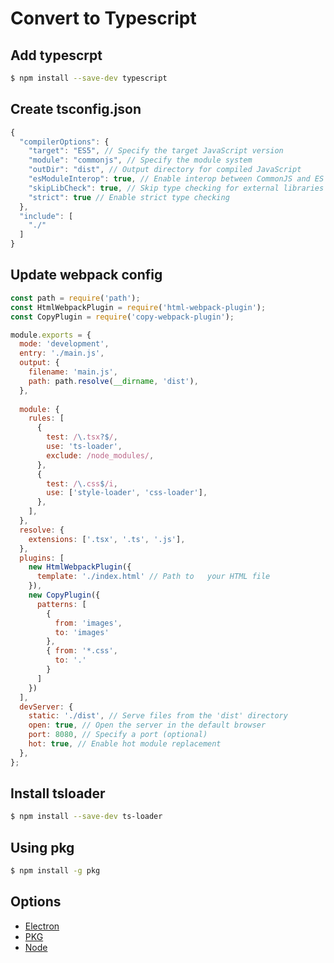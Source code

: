 # Convert to Typescript


## Add typescrpt

```bash
$ npm install --save-dev typescript
```

## Create tsconfig.json

```javascript
{
  "compilerOptions": {
    "target": "ES5", // Specify the target JavaScript version
    "module": "commonjs", // Specify the module system
    "outDir": "dist", // Output directory for compiled JavaScript
    "esModuleInterop": true, // Enable interop between CommonJS and ES modules
    "skipLibCheck": true, // Skip type checking for external libraries
    "strict": true // Enable strict type checking
  },
  "include": [
    "./"
  ]
}
```

## Update webpack config

```javascript
const path = require('path');
const HtmlWebpackPlugin = require('html-webpack-plugin');
const CopyPlugin = require('copy-webpack-plugin');

module.exports = {
  mode: 'development',
  entry: './main.js',
  output: {
    filename: 'main.js',
    path: path.resolve(__dirname, 'dist'),
  },
  
  module: {  
    rules: [
      {
        test: /\.tsx?$/,
        use: 'ts-loader',
        exclude: /node_modules/,
      },
      {
        test: /\.css$/i,
        use: ['style-loader', 'css-loader'],
      },    
    ],
  },
  resolve: {
    extensions: ['.tsx', '.ts', '.js'],
  },
  plugins: [
    new HtmlWebpackPlugin({
      template: './index.html' // Path to   your HTML file
    }),
    new CopyPlugin({
      patterns: [
        {
          from: 'images',
          to: 'images'
        },
        { from: '*.css',
          to: '.'          
        }
      ]
    })
  ],
  devServer: {
    static: './dist', // Serve files from the 'dist' directory
    open: true, // Open the server in the default browser
    port: 8080, // Specify a port (optional)
    hot: true, // Enable hot module replacement
  },
};

```

## Install tsloader

```bash
$ npm install --save-dev ts-loader
```

## Using pkg

```bash
$ npm install -g pkg
```


## Options

- [Electron](https://www.electronjs.org/docs/latest/)
- [PKG](https://github.com/vercel/pkg#readme)
- [Node](https://nodejs.org/api/single-executable-applications.html)
